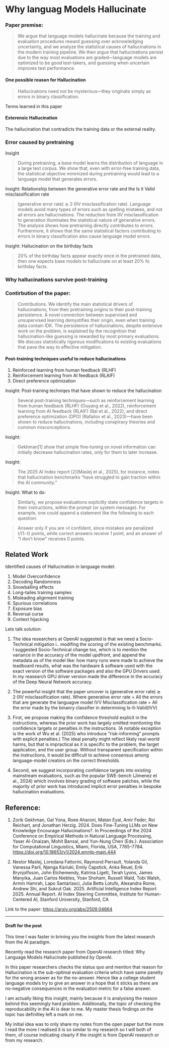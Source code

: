 # Why languag Models Hallucinate

### Paper premise:
> We argue that language models hallucinate because the training and evaluation procedures reward guessing over acknowledging uncertainty, and we analyze the statistical causes of hallucinations in the modern training pipeline.
> We then argue that hallucinations persist due to the way most evaluations are graded—language models are optimized to be good test-takers, and guessing when uncertain improves test performance.

#### One possible reason for Hallucination
> Hallucinations need not be mysterious—they originate simply as errors in binary classification.

Terms learned in this paper
#### Exterensic Hallucination
The hallucination that contradicts the training data or the external reality.

### Error caused by pretraining
Insight
> During pretraining, a base model learns the distribution of language in a large text corpus. We show that, even with error-free training data, the statistical objective minimized during pretraining would lead to a language model that generates errors. 

Insight: Relationship between the generative error rate and the Is it Valid misclassification rate
> (generative error rate) ≳ 2·(IIV misclassification rate).
> Language models avoid many types of errors such as spelling mistakes, and not all errors are hallucinations.
> The reduction from IIV misclassification to generation illuminates the statistical nature of generative errors. 
> The analysis shows how pretraining directly contributes to errors.
> Furthermore, it shows that the same statistical factors contributing to errors in binary classification also cause language model errors.

Insight: Hallucination on the birthday facts
> 20% of the birthday facts appear exactly once in the pretrained data, then one expects base models to hallucinate on at least 20% fo birthday facts.

### Why hallucinations survive post-training


### Contirbution of the paper:
> Contributions. We identify the main statistical drivers of hallucinations, from their pretraining origins to their post-training persistence. A novel connection between supervised and unsupervised learning demystifies their origin, even when training data contain IDK. The persistence of hallucinations, despite extensive work on the problem, is explained by the recognition that hallucination-like guessing is rewarded by most primary evaluations. We discuss statistically rigorous modifications to existing evaluations that pave the way to effective mitigation.

#### Post-training techniques useful to reduce hallucinations
1. Reinforced learning from human feedback (RLHF)
2. Reinforcement learning from AI feedback (RLAIF)
3. Direct preference optimization
 
Insight: Post-training techniqes that have shown to reduce the hallucination
> Several post-training techniques—such as reinforcement learning from human feedback (RLHF) (Ouyang et al., 2022), reinforcement learning from AI feedback (RLAIF) (Bai et al., 2022), and direct preference optimization (DPO) (Rafailov et al., 2023)—have been shown to reduce hallucinations, including conspiracy theories and common misconceptions.

Insight:
> Gekhman[1] show that simple fine-tuning on novel information can initially decrease hallucination rates, only for them to later increase.

Insight: 
> The 2025 AI Index report [2](Maslej et al., 2025), for instance, notes that hallucination benchmarks “have struggled to gain traction within the AI community.”

Insight: What to do:
> Similarly, we propose evaluations explicitly state confidence targets in their instructions, within the prompt (or system message). For example, one could append a statement like the following to each question: 

> Answer only if you are >t confident, since mistakes are penalized t/(1−t) points, while correct answers receive 1 point, and an answer of “I don’t know” receives 0 points.

## Related Work
Identified causes of Hallucination in language model:
1. Model Overconfidence
2. Decoding Randomness
3. Snowballing effects
4. Long-tailes training samples
5. Misleading alignment training
6. Spurious correlations
7. Exposure bias
8. Reversal curse
9. Context hijacking

Lets talk solution:
1. The idea researchers at OpenAI suggested is that we need a Socio-Technical mitigation i.. modifing the scoring of the existing benchmarks.
I suggested Socio-Technical change too, which is to mention the variance in the accuracy of the model updfront, and append the metadata as of the model like: how many runs were made to achieve the leadboard results, what was the hardware & software used with the exact version of the software packages and also the GPU Drivers used. 
In my reasearch GPU driver version made the difference in the accuracy of the Deep Neural Network accuracy.

2. The powerful insight that the paper uncover is
(generative error rate) ≳ 2·(IIV misclassification rate).
Where generative error rate = All the errors that are generate the languagve model
IVV Misclassification rate = All the error made by the binanry classifier in determining Is-It-Valid(IVV)

3. First, we propose making
the confidence threshold explicit in the instructions, whereas the prior work has largely omitted
mentioning the confidence targets or penalties in the instructions. (A notable exception is the work
of Wu et al. (2025) who introduce “risk-informing” prompts with explicit penalties.) The ideal
penalty might reflect likely real-world harms, but that is impractical as it is specific to the problem,
the target application, and the user group. Without transparent specification within the instructions,
it would be difficult to achieve consensus among language-model creators on the correct thresholds.

4. Second, we suggest incorporating confidence targets into existing mainstream evaluations, such
as the popular SWE-bench (Jimenez et al., 2024) which involves binary grading of software patches,
while the majority of prior work has introduced implicit error penalties in bespoke hallucination
evaluations. 


## Reference:
1. Zorik Gekhman, Gal Yona, Roee Aharoni, Matan Eyal, Amir Feder, Roi Reichart, and Jonathan Herzig. 2024. Does Fine-Tuning LLMs on New Knowledge Encourage Hallucinations?. In Proceedings of the 2024 Conference on Empirical Methods in Natural Language Processing, Yaser
Al-Onaizan, Mohit Bansal, and Yun-Nung Chen (Eds.). Association for Computational Linguistics, Miami, Florida, USA, 7765–7784. https://doi.org/10.18653/v1/2024.emnlp-main.444



2. Nestor Maslej, Loredana Fattorini, Raymond Perrault, Yolanda Gil, Vanessa Parli, Njenga Kariuki, Emily Capstick, Anka Reuel, Erik Brynjolfsson, John Etchemendy, Katrina Ligett, Terah Lyons, James Manyika, Juan Carlos Niebles, Yoav Shoham, Russell Wald, Tobi Walsh, Armin Hamrah, Lapo Santarlasci, Julia Betts Lotufo, Alexandra Rome, Andrew Shi, and Sukrut Oak. 2025. Artificial Intelligence Index Report 2025. Annual Report. AI Index Steering Committee, Institute for Human-Centered AI, Stanford University, Stanford, CA


Link to the paper: https://arxiv.org/abs/2509.04664

___________

#### Draft for the post
This time I was faster in brining you the insights from the latest research from the AI paradigm.

Recently read the research paper from OpenAI research titled: Why Language Models Hallucinate published by OpenAI.

In this paper researchers checks the status quo and mention that reason for Hallucination is the sub-optimal evaluation criteria which have same panelty for the wrong answer as for the no-answer.
Hence like a college student language models try to give an answer in a hope that it sticks as there are no-negative consequences in the evaluation metric for a false answer.

I am actually liking this insight, mainly because it is analysisng the reason behind this seemingly hard problem. Additionally, the topic of checking the reproducability in the AI is dear to me. My master thesis findings on the topic has definitley left a mark on me.

My initial idea was to only share my notes from the open paper but the more I read the more I realised it is so similar to my research so I will both of them, of course indicating clearly if the insight is from OpenAI research or from my research.